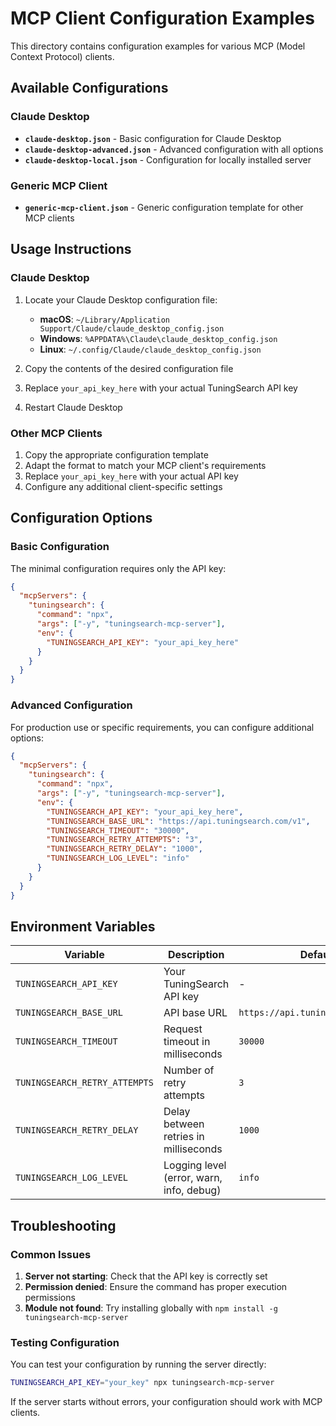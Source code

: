 # MCP Client Configuration Examples

This directory contains configuration examples for various MCP (Model Context Protocol) clients.

## Available Configurations

### Claude Desktop

- **`claude-desktop.json`** - Basic configuration for Claude Desktop
- **`claude-desktop-advanced.json`** - Advanced configuration with all options
- **`claude-desktop-local.json`** - Configuration for locally installed server

### Generic MCP Client

- **`generic-mcp-client.json`** - Generic configuration template for other MCP clients

## Usage Instructions

### Claude Desktop

1. Locate your Claude Desktop configuration file:
   - **macOS**: `~/Library/Application Support/Claude/claude_desktop_config.json`
   - **Windows**: `%APPDATA%\Claude\claude_desktop_config.json`
   - **Linux**: `~/.config/Claude/claude_desktop_config.json`

2. Copy the contents of the desired configuration file
3. Replace `your_api_key_here` with your actual TuningSearch API key
4. Restart Claude Desktop

### Other MCP Clients

1. Copy the appropriate configuration template
2. Adapt the format to match your MCP client's requirements
3. Replace `your_api_key_here` with your actual API key
4. Configure any additional client-specific settings

## Configuration Options

### Basic Configuration

The minimal configuration requires only the API key:

```json
{
  "mcpServers": {
    "tuningsearch": {
      "command": "npx",
      "args": ["-y", "tuningsearch-mcp-server"],
      "env": {
        "TUNINGSEARCH_API_KEY": "your_api_key_here"
      }
    }
  }
}
```

### Advanced Configuration

For production use or specific requirements, you can configure additional options:

```json
{
  "mcpServers": {
    "tuningsearch": {
      "command": "npx",
      "args": ["-y", "tuningsearch-mcp-server"],
      "env": {
        "TUNINGSEARCH_API_KEY": "your_api_key_here",
        "TUNINGSEARCH_BASE_URL": "https://api.tuningsearch.com/v1",
        "TUNINGSEARCH_TIMEOUT": "30000",
        "TUNINGSEARCH_RETRY_ATTEMPTS": "3",
        "TUNINGSEARCH_RETRY_DELAY": "1000",
        "TUNINGSEARCH_LOG_LEVEL": "info"
      }
    }
  }
}
```

## Environment Variables

| Variable | Description | Default | Required |
|----------|-------------|---------|----------|
| `TUNINGSEARCH_API_KEY` | Your TuningSearch API key | - | Yes |
| `TUNINGSEARCH_BASE_URL` | API base URL | `https://api.tuningsearch.com/v1` | No |
| `TUNINGSEARCH_TIMEOUT` | Request timeout in milliseconds | `30000` | No |
| `TUNINGSEARCH_RETRY_ATTEMPTS` | Number of retry attempts | `3` | No |
| `TUNINGSEARCH_RETRY_DELAY` | Delay between retries in milliseconds | `1000` | No |
| `TUNINGSEARCH_LOG_LEVEL` | Logging level (error, warn, info, debug) | `info` | No |

## Troubleshooting

### Common Issues

1. **Server not starting**: Check that the API key is correctly set
2. **Permission denied**: Ensure the command has proper execution permissions
3. **Module not found**: Try installing globally with `npm install -g tuningsearch-mcp-server`

### Testing Configuration

You can test your configuration by running the server directly:

```bash
TUNINGSEARCH_API_KEY="your_key" npx tuningsearch-mcp-server
```

If the server starts without errors, your configuration should work with MCP clients.